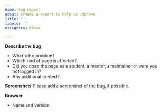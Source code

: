 ```yaml
---
name: Bug report
about: Create a report to help us improve
title: ''
labels: ''
assignees: Aloso

---
```


**Describe the bug**
- What's the problem?
- Which kind of page is affected?
- Did you open the page as a student, a mentor, a maintainer or were you not logged in?
- Any additional context?

**Screenshots**
Please add a screenshot of the bug, if possible.

**Browser**
 - Name and version
